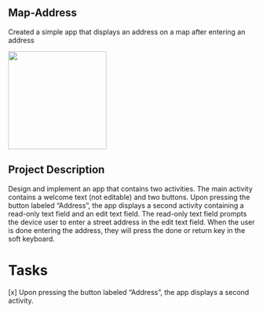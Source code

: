 ## Map-Address
Created a simple app that displays an address on a map after entering an address

<img src=http://g.recordit.co/ee4Ky80j4n.gif width=200><br>

## Project Description
Design and implement an app that contains two activities. The main activity contains a welcome text (not editable) and two buttons. Upon pressing the button labeled “Address”, the app displays a second activity containing a read-only text field and an edit text field. The read-only text field prompts the device user to enter a street address in the edit text field. When the user is done entering the address, they will press the done or return key in the soft keyboard.

# Tasks
[x] Upon pressing the button labeled “Address”, the app displays a second activity.
